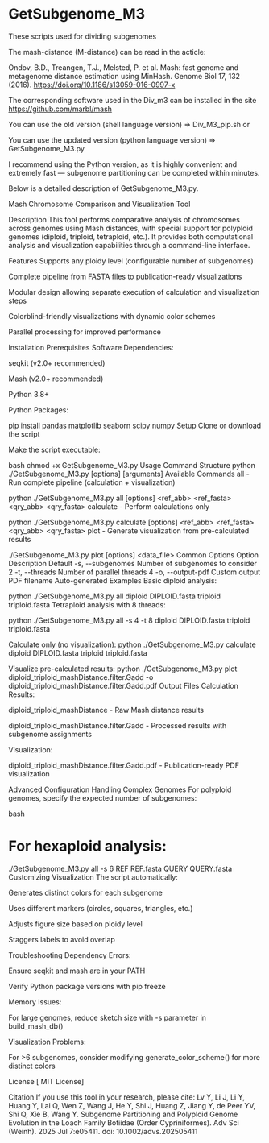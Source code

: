 # GetSubgenome_M3
These scripts used for dividing subgenomes

The mash-distance (M-distance) can be read in the acticle:

Ondov, B.D., Treangen, T.J., Melsted, P. et al. Mash: fast genome and metagenome distance estimation using MinHash. Genome Biol 17, 132 (2016). https://doi.org/10.1186/s13059-016-0997-x
        
        

The corresponding software <mash> used in the Div_m3 can be installed in the site https://github.com/marbl/mash

You can use the old version (shell language version) => Div_M3_pip.sh or

You can use the updated version (python language version) => GetSubgenome_M3.py

I recommend using the Python version, as it is highly convenient and extremely fast — subgenome partitioning can be completed within minutes. 

Below is a detailed description of GetSubgenome_M3.py.

Mash Chromosome Comparison and Visualization Tool

Description
This tool performs comparative analysis of chromosomes across genomes using Mash distances, with special support for polyploid genomes (diploid, triploid, tetraploid, etc.). It provides both computational analysis and visualization capabilities through a command-line interface.

Features
Supports any ploidy level (configurable number of subgenomes)

Complete pipeline from FASTA files to publication-ready visualizations

Modular design allowing separate execution of calculation and visualization steps

Colorblind-friendly visualizations with dynamic color schemes

Parallel processing for improved performance

Installation
Prerequisites
Software Dependencies:

seqkit (v2.0+ recommended)

Mash (v2.0+ recommended)

Python 3.8+

Python Packages:

pip install pandas matplotlib seaborn scipy numpy
Setup
Clone or download the script

Make the script executable:

bash
chmod +x GetSubgenome_M3.py
Usage
Command Structure
python ./GetSubgenome_M3.py <command> [options] [arguments]
Available Commands
all - Run complete pipeline (calculation + visualization)

python ./GetSubgenome_M3.py all [options] <ref_abb> <ref_fasta> <qry_abb> <qry_fasta>
calculate - Perform calculations only

python ./GetSubgenome_M3.py calculate [options] <ref_abb> <ref_fasta> <qry_abb> <qry_fasta>
plot - Generate visualization from pre-calculated results

./GetSubgenome_M3.py plot [options] <data_file>
Common Options
Option	Description	Default
-s, --subgenomes	Number of subgenomes to consider	2
-t, --threads	Number of parallel threads	4
-o, --output-pdf	Custom output PDF filename	Auto-generated
Examples
Basic diploid analysis:

python ./GetSubgenome_M3.py all diploid DIPLOID.fasta triploid triploid.fasta
Tetraploid analysis with 8 threads:

python ./GetSubgenome_M3.py all -s 4 -t 8 diploid DIPLOID.fasta triploid triploid.fasta

Calculate only (no visualization):
python ./GetSubgenome_M3.py calculate diploid DIPLOID.fasta triploid triploid.fasta


Visualize pre-calculated results:
python ./GetSubgenome_M3.py plot diploid_triploid_mashDistance.filter.Gadd -o diploid_triploid_mashDistance.filter.Gadd.pdf
Output Files
Calculation Results:

diploid_triploid_mashDistance - Raw Mash distance results

diploid_triploid_mashDistance.filter.Gadd - Processed results with subgenome assignments

Visualization:

diploid_triploid_mashDistance.filter.Gadd.pdf - Publication-ready PDF visualization

Advanced Configuration
Handling Complex Genomes
For polyploid genomes, specify the expected number of subgenomes:

bash
# For hexaploid  analysis:
./GetSubgenome_M3.py all -s 6 REF REF.fasta QUERY QUERY.fasta
Customizing Visualization
The script automatically:

Generates distinct colors for each subgenome

Uses different markers (circles, squares, triangles, etc.)

Adjusts figure size based on ploidy level

Staggers labels to avoid overlap

Troubleshooting
Dependency Errors:

Ensure seqkit and mash are in your PATH

Verify Python package versions with pip freeze

Memory Issues:

For large genomes, reduce sketch size with -s parameter in build_mash_db()

Visualization Problems:

For >6 subgenomes, consider modifying generate_color_scheme() for more distinct colors

License
[ MIT License]

Citation
If you use this tool in your research, please cite:
Lv Y, Li J, Li Y, Huang Y, Lai Q, Wen Z, Wang J, He Y, Shi J, Huang Z, Jiang Y, de Peer YV, Shi Q, Xie B, Wang Y. Subgenome Partitioning and Polyploid Genome Evolution in the Loach Family Botiidae (Order Cypriniformes). Adv Sci (Weinh). 2025 Jul 7:e05411. doi: 10.1002/advs.202505411

